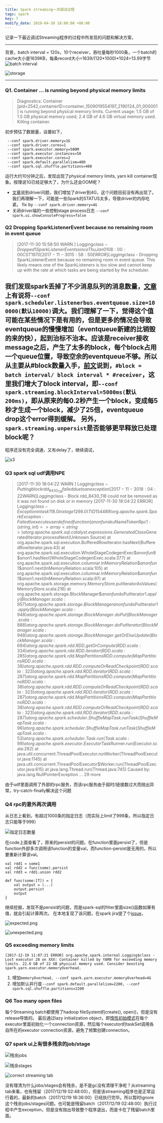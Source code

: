 ```yaml
---
title: Spark streaming一次调试过程
tags: spark
key: 7
modify_date: 2019-04-30 18:00:00 +08:00
---
```


记录一下最近调试Streaming程序的过程中所发现的问题和解决方案，

----
背景，batch interval = 120s，10个receiver，吞吐量每秒1000条，一个batch的cache大小是1639KB，每条record大小=1639/(120*1000)*1024=13.99字节
![batch interval](http://upload-images.jianshu.io/upload_images/2189341-beacee2431162ddd.png)

![storage](http://upload-images.jianshu.io/upload_images/2189341-97a0b1cca952bc39.png)

----

### Q1. Container … is running beyond physical memory limits

> Diagnostics: Container [pid=2542,containerID=container_1509019554197_2190124_01_000001] is running beyond physical memory limits. Current usage: 1.5 GB of 1.5 GB physical memory used; 2.4 GB of 4.6 GB virtual memory used. Killing container.

初步预估了数据量，设置如下，
```
 --conf spark.driver.memory=1G
 --conf spark.driver.cores=1
 --conf spark.executor.memory=500M
 --conf spark.executor.instances=50
 --conf spark.executor.cores=2
 --conf spark.default.parallelism=400
 --conf spark.sql.shuffle.partitions=400
```
运行大约10分钟之后，发现出现了physical memory limits, yarn kill container现象。按理说1G已经足够大了，为什么还会OOM呢？

- [文章](https://endymecy.gitbooks.io/spark-config-and-tuning/content/cigna-tune-spark-streaming.html)说到driver问题，我们增加了driver到4G，这个问题目前没有再出现了。
我们再理解一下，可能是一些Spark的STATUS太多，导致driver的内存吃紧。
fix by `--conf spark.driver.memory=4G`
- 关闭driver端的一些控制stage process日志 `--conf spark.ui.showConsoleProgress=false`

### Q2 Dropping SparkListenerEvent because no remaining room in event queue
> [2017-11-30 15:58:50 WARN ] Logging$class - Dropped 1 SparkListenerEvents since Thu Jan 01 08:00:00 CST 1970
[2017-11-30 15:58:50 ERROR] Logging$class - Dropping SparkListenerEvent because no remaining room in event queue. This likely means one of the SparkListeners is too slow and cannot keep up with the rate at which tasks are being started by the scheduler.

我们发现spark丢掉了不少消息队列的消息数量，[文章](http://www.bijishequ.com/detail/339508)上有说将`--conf spark.scheduler.listenerbus.eventqueue.size=100000(默认10000)`调大。我们理解了一下，觉得这个值可能在某些情况下是有用的，但是更多的情况会导致eventqueue的慢慢增加（eventqueue新建的比销毁的来的快），起到治标不治本。应该是receiver接收message之后，产生了太多的block，每个block占用一个queue位置，导致空余的eventqueue不够。所以从主要从#block数量入手，[前文](http://www.jianshu.com/p/6d576e8186f8)说到，`#block = batch interval/ block interval * #receiver`，这里我们增大了block interval，即`--conf spark.streaming.blockInterval=5000ms(默认200ms)`，即从原来的每0.2秒产生一个block，变成每5秒才生成一个block，减少了25倍，eventqueue drop这个error得到缓解。
另外，`spark.streaming.unpersist`是否能够更早释放已处理block呢？
----

程序还没有完全调通，又有delay了，继续调试，

![s3](http://upload-images.jianshu.io/upload_images/2189341-e1cc3e65802e7903.png)

### Q3 spark sql udf调用NPE

> [2017-11-30 18:04:22 WARN ] Logging$class - Putting block rdd_8430_118 failed due to an exception
[2017-11-30 18:04:22 WARN ] Logging$class - Block rdd_8430_118 could not be removed as it was not found on disk or in memory
[2017-11-30 18:04:22 ERROR] Logging$class - Exception in task 118.0 in stage 1266.0 (TID 154489)
org.apache.spark.SparkException: Failed to execute user defined function(anonfun$skuNameTokenRpc$1: (string, int) => array<string>)
	at org.apache.spark.sql.catalyst.expressions.GeneratedClass$GeneratedIterator.processNext(Unknown Source)
	at org.apache.spark.sql.execution.BufferedRowIterator.hasNext(BufferedRowIterator.java:43)
	at org.apache.spark.sql.execution.WholeStageCodegenExec$$anonfun$8$$anon$1.hasNext(WholeStageCodegenExec.scala:377)
	at org.apache.spark.sql.execution.columnar.InMemoryRelation$$anonfun$1$$anon$1.next(InMemoryRelation.scala:105)
	at org.apache.spark.sql.execution.columnar.InMemoryRelation$$anonfun$1$$anon$1.next(InMemoryRelation.scala:97)
	at org.apache.spark.storage.memory.MemoryStore.putIteratorAsValues(MemoryStore.scala:216)
	at org.apache.spark.storage.BlockManager$$anonfun$doPutIterator$1.apply(BlockManager.scala:957)
	at org.apache.spark.storage.BlockManager$$anonfun$doPutIterator$1.apply(BlockManager.scala:948)
	at org.apache.spark.storage.BlockManager.doPut(BlockManager.scala:888)
	at org.apache.spark.storage.BlockManager.doPutIterator(BlockManager.scala:948)
	at org.apache.spark.storage.BlockManager.getOrElseUpdate(BlockManager.scala:694)
	at org.apache.spark.rdd.RDD.getOrCompute(RDD.scala:334)
	at org.apache.spark.rdd.RDD.iterator(RDD.scala:285)
	at org.apache.spark.rdd.MapPartitionsRDD.compute(MapPartitionsRDD.scala:38)
	at org.apache.spark.rdd.RDD.computeOrReadCheckpoint(RDD.scala:323)
	at org.apache.spark.rdd.RDD.iterator(RDD.scala:287)
	at org.apache.spark.rdd.MapPartitionsRDD.compute(MapPartitionsRDD.scala:38)
	at org.apache.spark.rdd.RDD.computeOrReadCheckpoint(RDD.scala:323)
	at org.apache.spark.rdd.RDD.iterator(RDD.scala:287)
	at org.apache.spark.rdd.MapPartitionsRDD.compute(MapPartitionsRDD.scala:38)
	at org.apache.spark.rdd.RDD.computeOrReadCheckpoint(RDD.scala:323)
	at org.apache.spark.rdd.RDD.iterator(RDD.scala:287)
	at org.apache.spark.scheduler.ShuffleMapTask.runTask(ShuffleMapTask.scala:96)
	at org.apache.spark.scheduler.ShuffleMapTask.runTask(ShuffleMapTask.scala:53)
	at org.apache.spark.scheduler.Task.run(Task.scala:99)
	at org.apache.spark.executor.Executor$TaskRunner.run(Executor.scala:282)
	at java.util.concurrent.ThreadPoolExecutor.runWorker(ThreadPoolExecutor.java:1145)
	at java.util.concurrent.ThreadPoolExecutor$Worker.run(ThreadPoolExecutor.java:615)
	at java.lang.Thread.run(Thread.java:745)
Caused by: java.lang.NullPointerException
	... 29 more

由于udf里面调用了外部的rpc服务，而该rpc服务由于超时/链接数过大而抛出异常，try-catch-finally解决这个问题

### Q4 rpc的意外两次调用
从日志上看到，有超过1000条的指定日志（而实际上limit了999条，所以指定日志只能等于999）

![指定日志数量](http://upload-images.jianshu.io/upload_images/2189341-52de1929903b4132.png)

在code上面查看了，原来的persist的问题。在function里面persist了，但是function外部多次调用该function的变量val，而function-persist是无用的，所以要重新计算该val。
```
val rdd1 = some1
val rdd2 = func(some).persist
val rdd3 = rdd1.union rdd2

def func(some:[T]) = {
    val output = (...)
    output.persist
    output
}
```
继续挖掘，发现不是persist的问题，而是spark-sql的filter里面size()函数如果有值，就会引起计算两次。
在本地复现了该问题，在spark jira提了个[issue](https://issues.apache.org/jira/browse/SPARK-22702)，

![expected.png](http://upload-images.jianshu.io/upload_images/2189341-51ee89377e7159ac.png)

![unexpected.png](http://upload-images.jianshu.io/upload_images/2189341-f87ee2047f0cf120.png)

### Q5 exceeding memory limits
```
[2017-12-19 11:07:21 ERROR] org.apache.spark.internal.Logging$class - Lost executor 28 on XXX: Container killed by YARN for exceeding memory limits. 22.0 GB of 22 GB physical memory used. Consider boosting spark.yarn.executor.memoryOverhead.
```
1. 增加`memoryOverhead, --conf spark.yarn.executor.memoryOverhead=4G`
2. 增加默认并行度`--conf spark.default.parallelism=2200, --conf spark.sql.shuffle.partitions=2200`

### Q6 Too many open files
每个Streaming batch都使用了hadoop fileSystem的create(), open()，但是没有release导致的。
最后通过lazy initialization object，即[惰性初始模式](https://stackoverflow.com/questions/40015777/how-to-perform-one-operation-on-each-executor-once-in-spark)在每个executor里面初始化一个connection资源，然后每个executor的taskSet调用各自所在的executor connection资源，避免了频繁创建connection。

### Q7 spark ui上有很多残余的job/stage
![残余jobs](http://upload-images.jianshu.io/upload_images/2189341-6690eae26b2d225b.png)

![残余stages](http://upload-images.jianshu.io/upload_images/2189341-548e288f4a9e7637.png)

![correct streaming tab](http://upload-images.jianshu.io/upload_images/2189341-8639d7352f729b4a.png)

没有理清为什么jobs/stages会有残余，是不是gc没有清理干净呢？从streaming tab来看，也有残留（2017/12/19 02:48:00），但是该streaming程序也是正常运行着的，最新的batch（2017/12/19 18:36:00）已经执行完毕。所以暂时ignore这个残余jobs/stages问题。也可能是残留batch（2017/12/19 02:48:00）执行过程中产生exception，但是没有抛出导致整个程序退出，而是卡在了残留batch里面。
